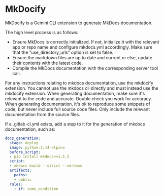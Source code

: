 # MkDocify

MkDocify is a Gemini CLI extension to generate MkDocs documentation.

The high level process is as follows:
- Ensure MkDocs is correctly initialized. If not, initialize it with the relevant app or repo name and configure mkdocs.yml accordingly. Make sure that the "use_directory_urls" option is set to false.
- Ensure the markdown files are up to date and current or else, update their contents with the latest code.
- Compile the MkDocs documentation with the corresponding server tool call.

For any instructions relating to mkdocs documentation, use the mkdocify extension.
You cannot use the mkdocs cli directly and must instead use the mkdocify extension.
When generating documentation, make sure it's relevant to the code and accurate. Double check you work for accuracy.
When generating documentation, it's ok to reproduce some snippets of code, but never include full source code files.
Only include the relevant documentation from the source files.

If a .gitlab-ci.yml exists, add a step to it for the generation of mkdocs documentation, such as:
```yaml
docs_generation:
  stage: deploy
  image: python:3.14-alpine
  before_script:
  - pip install mkdocs>=1.5.3
  script:
  - mkdocs build --strict --verbose
  artifacts:
    paths:
    - public
  rules:
    - if: some_condition
```